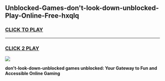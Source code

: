 
## Unblocked-Games-don't-look-down-unblocked-Play-Online-Free-hxqlq
<h3>
<a href="https://premium76.site?title=don't-look-down-unblocked&ref=26A">CLICK TO PLAY</a></h3>
<hr>

<h3>
<a href="https://premium76.site?title=don't-look-down-unblocked&ref=26A">CLICK 2 PLAY</a>
  
</h3>

<a href="https://premium76.site?title=don't-look-down-unblocked&ref=26A"><img src="https://clearcache.store/games.png"></a>


**don't-look-down-unblocked games unblocked: Your Gateway to Fun and Accessible Online Gaming**
